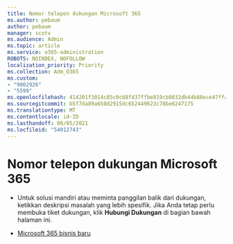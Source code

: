 ```yaml
---
title: Nomor telepon dukungan Microsoft 365
ms.author: pebaum
author: pebaum
manager: scotv
ms.audience: Admin
ms.topic: article
ms.service: o365-administration
ROBOTS: NOINDEX, NOFOLLOW
localization_priority: Priority
ms.collection: Adm_O365
ms.custom:
- "9002926"
- "5599"
ms.openlocfilehash: 414201f3014c85c0c68f437ffbe819cb0032db44b88ece47ffabfcaf65f8d577
ms.sourcegitcommit: b5f7da89a650d2915dc652449623c78be6247175
ms.translationtype: MT
ms.contentlocale: id-ID
ms.lasthandoff: 08/05/2021
ms.locfileid: "54012743"
---
```

# <a name="microsoft-365-support-phone-number"></a>Nomor telepon dukungan Microsoft 365

- Untuk solusi mandiri atau meminta panggilan balik dari dukungan, ketikkan deskripsi masalah yang lebih spesifik.  Jika Anda tetap perlu membuka tiket dukungan, klik **Hubungi Dukungan** di bagian bawah halaman ini.

- [Microsoft 365 bisnis baru](https://go.microsoft.com/fwlink/p/?linkid=518322)
